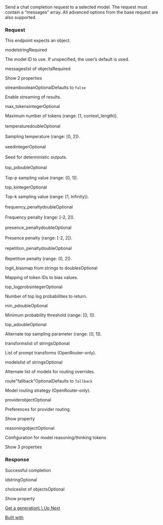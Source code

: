 Send a chat completion request to a selected model. The request must contain a “messages” array. All advanced options from the base request are also supported.

### Request

This endpoint expects an object.

modelstringRequired

The model ID to use. If unspecified, the user’s default is used.

messageslist of objectsRequired

Show 2 properties

streambooleanOptionalDefaults to `false`

Enable streaming of results.

max\_tokensintegerOptional

Maximum number of tokens (range: \[1, context\_length)).\
\
temperaturedoubleOptional\
\
Sampling temperature (range: \[0, 2\]).\
\
seedintegerOptional\
\
Seed for deterministic outputs.\
\
top\_pdoubleOptional\
\
Top-p sampling value (range: (0, 1\]).

top\_kintegerOptional

Top-k sampling value (range: \[1, Infinity)).\
\
frequency\_penaltydoubleOptional\
\
Frequency penalty (range: \[-2, 2\]).\
\
presence\_penaltydoubleOptional\
\
Presence penalty (range: \[-2, 2\]).\
\
repetition\_penaltydoubleOptional\
\
Repetition penalty (range: (0, 2\]).

logit\_biasmap from strings to doublesOptional

Mapping of token IDs to bias values.

top\_logprobsintegerOptional

Number of top log probabilities to return.

min\_pdoubleOptional

Minimum probability threshold (range: \[0, 1\]).

top\_adoubleOptional

Alternate top sampling parameter (range: \[0, 1\]).

transformslist of stringsOptional

List of prompt transforms (OpenRouter-only).

modelslist of stringsOptional

Alternate list of models for routing overrides.

route"fallback"OptionalDefaults to `fallback`

Model routing strategy (OpenRouter-only).

providerobjectOptional

Preferences for provider routing.

Show property

reasoningobjectOptional

Configuration for model reasoning/thinking tokens

Show 3 properties

### Response

Successful completion

idstringOptional

choiceslist of objectsOptional

Show property

[Get a generation\\
\\
Up Next](https://openrouter.ai/docs/api-reference/get-a-generation)

[Built with](https://buildwithfern.com/?utm_campaign=buildWith&utm_medium=docs&utm_source=openrouter.ai)